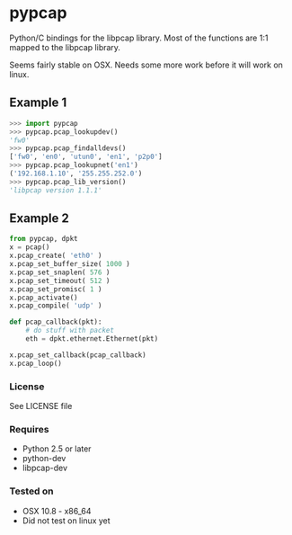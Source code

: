 # pypcap

Python/C bindings for the libpcap library.
Most of the functions are 1:1 mapped to the libpcap library. 
 
Seems fairly stable on OSX. Needs some more work before it will work on linux.

## Example 1

```python
>>> import pypcap
>>> pypcap.pcap_lookupdev()
'fw0'
>>> pypcap.pcap_findalldevs()
['fw0', 'en0', 'utun0', 'en1', 'p2p0']
>>> pypcap.pcap_lookupnet('en1')
('192.168.1.10', '255.255.252.0')
>>> pypcap.pcap_lib_version()
'libpcap version 1.1.1'
```

## Example 2

```python
from pypcap, dpkt
x = pcap()
x.pcap_create( 'eth0' )
x.pcap_set_buffer_size( 1000 )
x.pcap_set_snaplen( 576 )
x.pcap_set_timeout( 512 )
x.pcap_set_promisc( 1 )
x.pcap_activate()
x.pcap_compile( 'udp' )

def pcap_callback(pkt):
    # do stuff with packet
    eth = dpkt.ethernet.Ethernet(pkt)

x.pcap_set_callback(pcap_callback)
x.pcap_loop()
```

### License
See LICENSE file

### Requires
* Python 2.5 or later
* python-dev
* libpcap-dev

### Tested on
* OSX 10.8  - x86_64
* Did not test on linux yet
